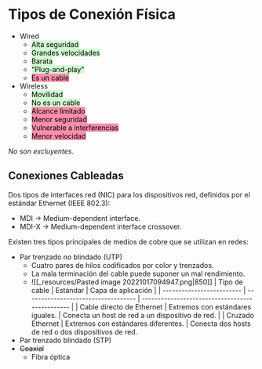 # Tipos de Conexión Física
- Wired
	- <mark style="background: #BBFABBA6;">Alta seguridad</mark>
	- <mark style="background: #BBFABBA6;">Grandes velocidades</mark>
	- <mark style="background: #BBFABBA6;">Barata</mark>
	- <mark style="background: #BBFABBA6;">"Plug-and-play"</mark>
	- <mark style="background: #FF5582A6;">Es un cable</mark>
- Wireless
	- <mark style="background: #BBFABBA6;">Movilidad</mark>
	- <mark style="background: #BBFABBA6;">No es un cable</mark>
	- <mark style="background: #FF5582A6;">Alcance limitado</mark>
	- <mark style="background: #FF5582A6;">Menor seguridad</mark>
	- <mark style="background: #FF5582A6;">Vulnerable a interferencias</mark>
	- <mark style="background: #FF5582A6;">Menor velocidad</mark>

*No son excluyentes.*


## Conexiones Cableadas
Dos tipos de interfaces red (NIC) para los dispositivos red, definidos por el estándar Ethernet (IEEE 802.3):
- MDI → Medium-dependent interface.
- MDI-X → Medium-dependent interface crossover.

Existen tres tipos principales de medios de cobre que se utilizan en redes:
- Par trenzado no blindado (UTP)
	- Cuatro pares de hilos codificados por color y trenzados.
	- La mala terminación del cable puede suponer un mal rendimiento.
	- ![[_resources/Pasted image 20221017094947.png|850]]
| Tipo de cable             | Estándar                            | Capa de aplicación                              |
| ------------------------- | ----------------------------------- | ----------------------------------------------- |
| Cable directo de Ethernet | Extremos con estándares iguales.    | Conecta un host de red a un dispositivo de red. |
| Cruzado Ethernet          | Extremos con estándares diferentes. | Conecta dos hosts de red o dos dispositivos de red.
- Par trenzado blindado (STP)
- <strike>Coaxial</strike>
	- Fibra óptica
